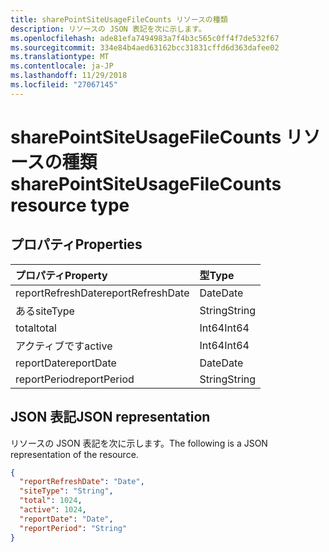 ```yaml
---
title: sharePointSiteUsageFileCounts リソースの種類
description: リソースの JSON 表記を次に示します。
ms.openlocfilehash: ade81efa7494983a7f4b3c565c0ff4f7de532f67
ms.sourcegitcommit: 334e84b4aed63162bcc31831cffd6d363dafee02
ms.translationtype: MT
ms.contentlocale: ja-JP
ms.lasthandoff: 11/29/2018
ms.locfileid: "27067145"
---
```

# <a name="sharepointsiteusagefilecounts-resource-type"></a><span data-ttu-id="27cf7-103">sharePointSiteUsageFileCounts リソースの種類</span><span class="sxs-lookup"><span data-stu-id="27cf7-103">sharePointSiteUsageFileCounts resource type</span></span>

## <a name="properties"></a><span data-ttu-id="27cf7-104">プロパティ</span><span class="sxs-lookup"><span data-stu-id="27cf7-104">Properties</span></span>

| <span data-ttu-id="27cf7-105">プロパティ</span><span class="sxs-lookup"><span data-stu-id="27cf7-105">Property</span></span>          | <span data-ttu-id="27cf7-106">型</span><span class="sxs-lookup"><span data-stu-id="27cf7-106">Type</span></span>   |
| :---------------- | :----- |
| <span data-ttu-id="27cf7-107">reportRefreshDate</span><span class="sxs-lookup"><span data-stu-id="27cf7-107">reportRefreshDate</span></span> | <span data-ttu-id="27cf7-108">Date</span><span class="sxs-lookup"><span data-stu-id="27cf7-108">Date</span></span>   |
| <span data-ttu-id="27cf7-109">ある</span><span class="sxs-lookup"><span data-stu-id="27cf7-109">siteType</span></span>          | <span data-ttu-id="27cf7-110">String</span><span class="sxs-lookup"><span data-stu-id="27cf7-110">String</span></span> |
| <span data-ttu-id="27cf7-111">total</span><span class="sxs-lookup"><span data-stu-id="27cf7-111">total</span></span>             | <span data-ttu-id="27cf7-112">Int64</span><span class="sxs-lookup"><span data-stu-id="27cf7-112">Int64</span></span>  |
| <span data-ttu-id="27cf7-113">アクティブです</span><span class="sxs-lookup"><span data-stu-id="27cf7-113">active</span></span>            | <span data-ttu-id="27cf7-114">Int64</span><span class="sxs-lookup"><span data-stu-id="27cf7-114">Int64</span></span>  |
| <span data-ttu-id="27cf7-115">reportDate</span><span class="sxs-lookup"><span data-stu-id="27cf7-115">reportDate</span></span>        | <span data-ttu-id="27cf7-116">Date</span><span class="sxs-lookup"><span data-stu-id="27cf7-116">Date</span></span>   |
| <span data-ttu-id="27cf7-117">reportPeriod</span><span class="sxs-lookup"><span data-stu-id="27cf7-117">reportPeriod</span></span>      | <span data-ttu-id="27cf7-118">String</span><span class="sxs-lookup"><span data-stu-id="27cf7-118">String</span></span> |

## <a name="json-representation"></a><span data-ttu-id="27cf7-119">JSON 表記</span><span class="sxs-lookup"><span data-stu-id="27cf7-119">JSON representation</span></span>

<span data-ttu-id="27cf7-120">リソースの JSON 表記を次に示します。</span><span class="sxs-lookup"><span data-stu-id="27cf7-120">The following is a JSON representation of the resource.</span></span>

<!-- {
  "blockType": "resource",
  "@odata.type": "microsoft.graph.sharePointSiteUsageFileCounts"
} -->

```json
{
  "reportRefreshDate": "Date", 
  "siteType": "String", 
  "total": 1024, 
  "active": 1024, 
  "reportDate": "Date", 
  "reportPeriod": "String"
}
```

